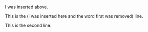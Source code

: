 I was inserted above.

This is the (i was inserted here and the word first was removed) line.

This is the second line.